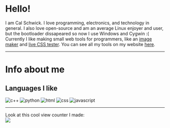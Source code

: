 # Hello!
I am Cal Schwick. I love programming, electronics, and technology in general. I also love open-source and am an average Linux enjoyer and user, but the bootloader dissapeared so now I use Windows and Cygwin :(  
Currently I like making small web tools for programmers, like an <a href="https://calsch.github.io/image-maker">image maker</a> and <a href="https://calsch.github.io/css-tester">live CSS tester</a>.
You can see all my tools on my website <a href="https://calsch.github.io/">here</a>.

---
# Info about me
## Languages I like
<img alt="c++" src="https://img.shields.io/badge/C++-blue?logo=cplusplus&logoColor=white">
<img alt="python" src="https://img.shields.io/badge/Python-darkslateblue?logo=python&logoColor=white">
<img alt="html" src="https://img.shields.io/badge/HTML-orange?logo=html5&logoColor=white">
<img alt="css" src="https://img.shields.io/badge/CSS-blue?logo=css3&logoColor=white">
<img alt="javascript" src="https://img.shields.io/badge/JavaScript-yellow?logo=javascript&logoColor=white">

---
Look at this cool view counter I made:  
<img src="https://img-server.calsch.repl.co/counter/site">

